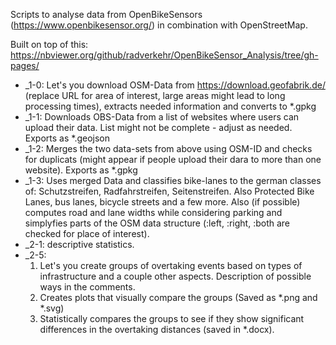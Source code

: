 Scripts to analyse data from OpenBikeSensors (https://www.openbikesensor.org/) in combination with OpenStreetMap.

Built on top of this: https://nbviewer.org/github/radverkehr/OpenBikeSensor_Analysis/tree/gh-pages/


* _1-0: Let's you download OSM-Data from https://download.geofabrik.de/ (replace URL for area of interest, large areas might lead to long processing times), extracts needed information and converts to *.gpkg
* _1-1: Downloads OBS-Data from a list of websites where users can upload their data. List might not be complete - adjust as needed. Exports as *.geojson
* _1-2: Merges the two data-sets from above using OSM-ID and checks for duplicats (might appear if people upload their dara to more than one website). Exports as *.gpkg
* _1-3: Uses merged Data and classifies bike-lanes to the german classes of: Schutzstreifen, Radfahrstreifen, Seitenstreifen. Also Protected Bike Lanes, bus lanes, bicycle streets and a few more. Also (if possible) computes road and
lane widths while considering parking and simplyfies parts of the OSM data structure (:left, :right, :both are checked for place of interest).
* _2-1: descriptive statistics.
* _2-5:
  1) Let's you create groups of overtaking events based on types of infrastructure and a couple other aspects. Description of possible ways in the comments.
  2) Creates plots that visually compare the groups (Saved as *.png and *.svg)
  3) Statistically compares the groups to see if they show significant differences in the overtaking distances (saved in *.docx).
